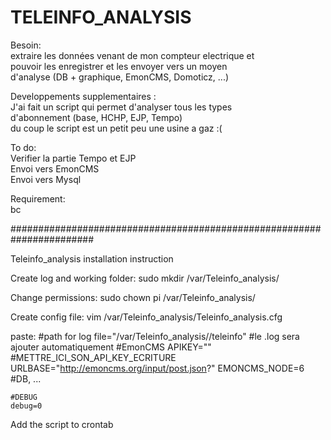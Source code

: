 # TELEINFO_ANALYSIS


Besoin:                                                             
       extraire les données venant de mon compteur electrique et    
       pouvoir les enregistrer et les envoyer vers un moyen         
       d'analyse (DB + graphique, EmonCMS, Domoticz, ...)           
                                                                    
Developpements supplementaires :                                    
       J'ai fait un script qui permet d'analyser tous les types     
       d'abonnement (base, HCHP, EJP, Tempo)                        
       du coup le script est un petit peu une usine a gaz :(        
                                                                    
                                                                    
To do:                                                              
       Verifier la partie Tempo et EJP                              
       Envoi vers EmonCMS                                           
       Envoi vers Mysql                                             
                                                                    
                                                                    
                                                                    
                                                                    
Requirement:                                                        
          bc                                                        
                                                                    

#######################################################################


Teleinfo_analysis installation instruction

Create log and working folder:
sudo mkdir /var/Teleinfo_analysis/

Change permissions:
sudo chown pi /var/Teleinfo_analysis/

Create config file:
vim /var/Teleinfo_analysis/Teleinfo_analysis.cfg

paste:
	#path for log
	file="/var/Teleinfo_analysis//teleinfo" #le .log sera ajouter automatiquement
	#EmonCMS
	APIKEY="" #METTRE_ICI_SON_API_KEY_ECRITURE
	URLBASE="http://emoncms.org/input/post.json?"
	EMONCMS_NODE=6
	#DB, ...

	#DEBUG
	debug=0

Add the script to crontab


